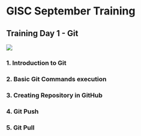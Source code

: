 # GISC September Training 
## Training Day 1 - Git
![](https://cms.halovina.com/wp-content/uploads/2017/06/github-halovina.png)
### 1. Introduction to Git
### 2. Basic Git Commands execution
### 3. Creating Repository in GitHub
### 4. Git Push
### 5. Git Pull
